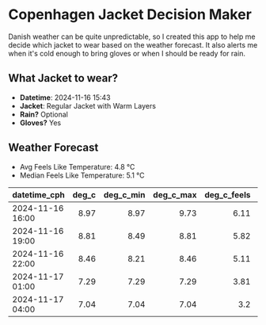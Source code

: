 
# Copenhagen Jacket Decision Maker

Danish weather can be quite unpredictable, so I created this app to help me decide which jacket to wear based on the weather forecast. 
It also alerts me when it's cold enough to bring gloves or when I should be ready for rain.

## What Jacket to wear?

- **Datetime**: 2024-11-16 15:43
- **Jacket**: Regular Jacket with Warm Layers
- **Rain?** Optional
- **Gloves?** Yes

## Weather Forecast
- Avg Feels Like Temperature: 4.8 °C
- Median Feels Like Temperature: 5.1 °C

| datetime_cph     |   deg_c |   deg_c_min |   deg_c_max |   deg_c_feels | weather   | wind   | rain   |
|:-----------------|--------:|------------:|------------:|--------------:|:----------|:-------|:-------|
| 2024-11-16 16:00 |    8.97 |        8.97 |        9.73 |          6.11 | Rain      | High   | Low    |
| 2024-11-16 19:00 |    8.81 |        8.49 |        8.81 |          5.82 | Clouds    | High   | None   |
| 2024-11-16 22:00 |    8.46 |        8.21 |        8.46 |          5.11 | Clouds    | High   | None   |
| 2024-11-17 01:00 |    7.29 |        7.29 |        7.29 |          3.81 | Clouds    | High   | None   |
| 2024-11-17 04:00 |    7.04 |        7.04 |        7.04 |          3.2  | Clouds    | High   | None   |
        